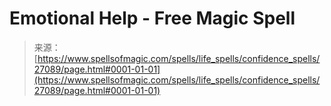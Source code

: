 <!--yml
category: 未分类
date: 2024-06-12 19:15:47
-->

# Emotional Help - Free Magic Spell

> 来源：[https://www.spellsofmagic.com/spells/life_spells/confidence_spells/27089/page.html#0001-01-01](https://www.spellsofmagic.com/spells/life_spells/confidence_spells/27089/page.html#0001-01-01)